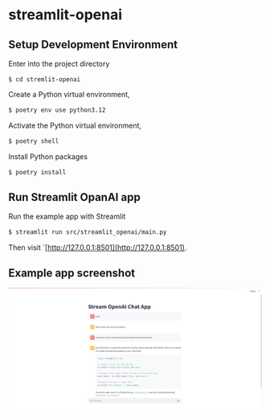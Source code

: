 # streamlit-openai


## Setup Development Environment


Enter into the project directory

```cd
$ cd stremlit-openai
```

Create a Python virtual environment,

```bash
$ poetry env use python3.12
```

Activate the Python virtual environment,

```bash
$ poetry shell
```


Install Python packages

```bash
$ poetry install
```


## Run Streamlit OpanAI app

Run the example app with Streamlit

```bash
$ streamlit run src/streamlit_openai/main.py
```

Then visit `[http://127.0.0.1:8501](http://127.0.0.1:8501).


## Example app screenshot

![streamlit-openai](streamlit-openai.png)
